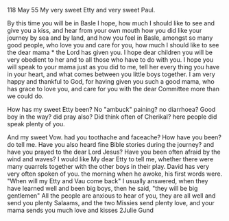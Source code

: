  118 May 55
My very sweet Etty and very sweet Paul.

By this time you will be in Basle I hope, how much I should like to see and give you a kiss, and hear from your own mouth how you did like your journey by sea and by land, and how you feel in Basle, amongst so many good people, who love you and care for you, how much I should like to see the dear mama <Culman>* the Lord has given you. I hope dear children you will be very obedient to her and to all those who have to do with you. I hope you will speak to your mama just as you did to me, tell her every thing you have in your heart, and what comes between you little boys together. I am very happy and thankful to God, for having given you such a good mama, who has grace to love you, and care for you with the dear Committee more than we could do.

How has my sweet Etty been? No "ambuck" paining? no diarrhoea? Good boy in the way? did pray also? Did think often of Cherikal? here people did speak plenty of you.

And my sweet Vow. had you toothache and faceache? How have you been? do tell me. Have you also heard fine Bible stories during the journey? and have you prayed to the dear Lord Jesus? Have you been often afraid by the wind and waves? I would like My dear Etty to tell me, whether there were many quarrels together with the other boys in their play. David has very very often spoken of you. the morning when he awoke, his first words were. "When will my Etty and Vau come back" I usually answered, when they have learned well and been big boys, then he said, "they will be big gentlemen" 
All the people are anxious to hear of you, they are all well and send you plenty Salaams, and the two Missies send plenty love, and your mama sends you much love and kisses
 2Julie Gund

